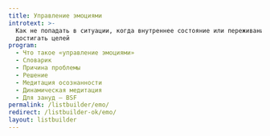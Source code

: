 ```yaml
---
title: Управление эмоциями
introtext: >-
  Как не попадать в ситуации, когда внутреннее состояние или переживания мешают
  достигать целей
program:
  - Что такое «управление эмоциями»
  - Словарик
  - Причина проблемы
  - Решение
  - Медитация осознанности
  - Динамическая медитация
  - Для зануд — BSF
permalink: /listbuilder/emo/
redirect: /listbuilder-ok/emo/
layout: listbuilder
---
```

